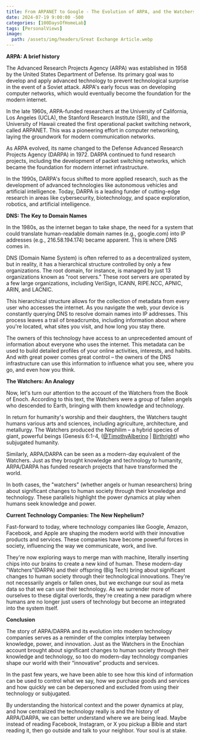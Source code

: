 ```yaml
---
title: From ARPANET to Google - The Evolution of ARPA, and the Watchers of Today's Tech Industry
date: 2024-07-19 9:00:00 -500
categories: [100DaysOfHomeLab]
tags: [PersonalViews]
image:
  path: /assets/img/headers/Great Exchange Article.webp
---
```

**ARPA: A brief history**

The Advanced Research Projects Agency (ARPA) was established in 1958 by the United States Department of Defense. Its primary goal was to develop and apply advanced technology to prevent technological surprise in the event of a Soviet attack. ARPA's early focus was on developing computer networks, which would eventually become the foundation for the modern internet.

In the late 1960s, ARPA-funded researchers at the University of California, Los Angeles (UCLA), the Stanford Research Institute (SRI), and the University of Hawaii created the first operational packet switching network, called ARPANET. This was a pioneering effort in computer networking, laying the groundwork for modern communication networks.

As ARPA evolved, its name changed to the Defense Advanced Research Projects Agency (DARPA) in 1972. DARPA continued to fund research projects, including the development of packet switching networks, which became the foundation for modern internet infrastructure.

In the 1990s, DARPA's focus shifted to more applied research, such as the development of advanced technologies like autonomous vehicles and artificial intelligence. Today, DARPA is a leading funder of cutting-edge research in areas like cybersecurity, biotechnology, and space exploration, robotics, and artificial intelligence.

**DNS: The Key to Domain Names**

In the 1980s, as the internet began to take shape, the need for a system that could translate human-readable domain names (e.g., google.com) into IP addresses (e.g., 216.58.194.174) became apparent. This is where DNS comes in.

DNS (Domain Name System) is often referred to as a decentralized system, but in reality, it has a hierarchical structure controlled by only a few organizations. The root domain, for instance, is managed by just 13 organizations known as "root servers." These root servers are operated by a few large organizations, including VeriSign, ICANN, RIPE.NCC, APNIC, ARIN, and LACNIC.

This hierarchical structure allows for the collection of metadata from every user who accesses the internet. As you navigate the web, your device is constantly querying DNS to resolve domain names into IP addresses. This process leaves a trail of breadcrumbs, including information about where you're located, what sites you visit, and how long you stay there.

The owners of this technology have access to an unprecedented amount of information about everyone who uses the internet. This metadata can be used to build detailed profiles of your online activities, interests, and habits. And with great power comes great control – the owners of the DNS infrastructure can use this information to influence what you see, where you go, and even how you think.

**The Watchers: An  Analogy**

Now, let's turn our attention to the account of the Watchers from the Book of Enoch. According to this text, the Watchers were a group of fallen angels who descended to Earth, bringing with them knowledge and technology.

In return for humanity's worship and their daughters, the Watchers taught humans various arts and sciences, including agriculture, architecture, and metallurgy. The Watchers produced the Nephilim – a hybrid species of giant, powerful beings (Genesis 6:1-4, ([@TimothyAlberino](https://x.com/@TimothyAlberino) | [Birthright](https://www.amazon.com/Birthright-Posthuman-Apocalypse-Usurpation-Dominion/dp/B08M83XF8W/ref=sr_1_1?sr=8-1)) who subjugated humanity.

Similarly, ARPA/DARPA can be seen as a modern-day equivalent of the Watchers. Just as they brought knowledge and technology to humanity, ARPA/DARPA has funded research projects that have transformed the world.

In both cases, the "watchers" (whether angels or human researchers) bring about significant changes to human society through their knowledge and technology. These parallels highlight the power dynamics at play when humans seek knowledge and power.

**Current Technology Companies: The New Nephelium?**

Fast-forward to today, where technology companies like Google, Amazon, Facebook, and Apple are shaping the modern world with their innovative products and services. These companies have become powerful forces in society, influencing the way we communicate, work, and live.

They're now exploring ways to merge man with machine, literally inserting chips into our brains to create a new kind of human. These modern-day "Watchers”(DARPA) and their offspring (Big Tech) bring about significant changes to human society through their technological innovations. They're not necessarily angels or fallen ones, but we exchange our soul as meta data so that we can use their technology. As we surrender more of ourselves to these digital overlords, they're creating a new paradigm where humans are no longer just users of technology but become an integrated into the system itself.


**Conclusion**

The story of ARPA/DARPA and its evolution into modern technology companies serves as a reminder of the complex interplay between knowledge, power, and innovation. Just as the Watchers in the Enochian account brought about significant changes to human society through their knowledge and technology, so too do modern-day technology companies shape our world with their “innovative” products and services.

In the past few years, we have been able to see how this kind of information can be used to control what we say, how we purchase goods and services and how quickly we can be depersoned and excluded from using their technology or subjugated.

By understanding the historical context and the power dynamics at play, and how centralized the technology really is and the history of ARPA/DARPA, we can better understand where we are being lead. 
Maybe instead of reading Facebook, Instagram, or X you pickup a Bible and start reading it, then go outside and talk to your neighbor. 
Your soul is at stake.